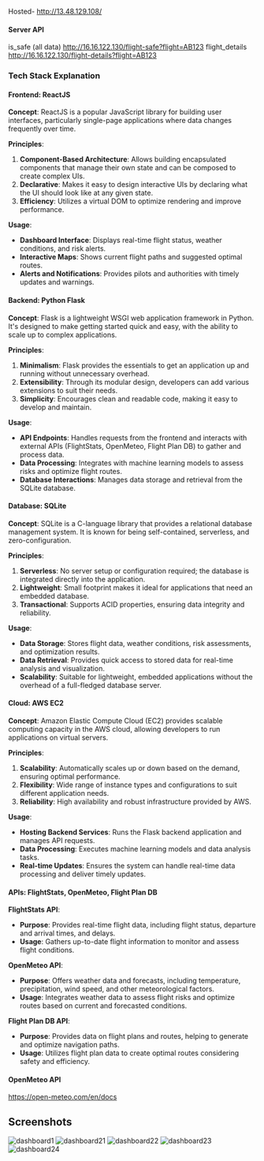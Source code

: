 Hosted- http://13.48.129.108/
#### Server API
is_safe (all data)
http://16.16.122.130/flight-safe?flight=AB123
flight_details
http://16.16.122.130/flight-details?flight=AB123

### Tech Stack Explanation

#### Frontend: ReactJS

**Concept**: ReactJS is a popular JavaScript library for building user interfaces, particularly single-page applications where data changes frequently over time.

**Principles**:
1. **Component-Based Architecture**: Allows building encapsulated components that manage their own state and can be composed to create complex UIs.
2. **Declarative**: Makes it easy to design interactive UIs by declaring what the UI should look like at any given state.
3. **Efficiency**: Utilizes a virtual DOM to optimize rendering and improve performance.

**Usage**:
- **Dashboard Interface**: Displays real-time flight status, weather conditions, and risk alerts.
- **Interactive Maps**: Shows current flight paths and suggested optimal routes.
- **Alerts and Notifications**: Provides pilots and authorities with timely updates and warnings.

#### Backend: Python Flask

**Concept**: Flask is a lightweight WSGI web application framework in Python. It's designed to make getting started quick and easy, with the ability to scale up to complex applications.

**Principles**:
1. **Minimalism**: Flask provides the essentials to get an application up and running without unnecessary overhead.
2. **Extensibility**: Through its modular design, developers can add various extensions to suit their needs.
3. **Simplicity**: Encourages clean and readable code, making it easy to develop and maintain.

**Usage**:
- **API Endpoints**: Handles requests from the frontend and interacts with external APIs (FlightStats, OpenMeteo, Flight Plan DB) to gather and process data.
- **Data Processing**: Integrates with machine learning models to assess risks and optimize flight routes.
- **Database Interactions**: Manages data storage and retrieval from the SQLite database.

#### Database: SQLite

**Concept**: SQLite is a C-language library that provides a relational database management system. It is known for being self-contained, serverless, and zero-configuration.

**Principles**:
1. **Serverless**: No server setup or configuration required; the database is integrated directly into the application.
2. **Lightweight**: Small footprint makes it ideal for applications that need an embedded database.
3. **Transactional**: Supports ACID properties, ensuring data integrity and reliability.

**Usage**:
- **Data Storage**: Stores flight data, weather conditions, risk assessments, and optimization results.
- **Data Retrieval**: Provides quick access to stored data for real-time analysis and visualization.
- **Scalability**: Suitable for lightweight, embedded applications without the overhead of a full-fledged database server.

#### Cloud: AWS EC2

**Concept**: Amazon Elastic Compute Cloud (EC2) provides scalable computing capacity in the AWS cloud, allowing developers to run applications on virtual servers.

**Principles**:
1. **Scalability**: Automatically scales up or down based on the demand, ensuring optimal performance.
2. **Flexibility**: Wide range of instance types and configurations to suit different application needs.
3. **Reliability**: High availability and robust infrastructure provided by AWS.

**Usage**:
- **Hosting Backend Services**: Runs the Flask backend application and manages API requests.
- **Data Processing**: Executes machine learning models and data analysis tasks.
- **Real-time Updates**: Ensures the system can handle real-time data processing and deliver timely updates.

#### APIs: FlightStats, OpenMeteo, Flight Plan DB

**FlightStats API**:
- **Purpose**: Provides real-time flight data, including flight status, departure and arrival times, and delays.
- **Usage**: Gathers up-to-date flight information to monitor and assess flight conditions.

**OpenMeteo API**:
- **Purpose**: Offers weather data and forecasts, including temperature, precipitation, wind speed, and other meteorological factors.
- **Usage**: Integrates weather data to assess flight risks and optimize routes based on current and forecasted conditions.

**Flight Plan DB API**:
- **Purpose**: Provides data on flight plans and routes, helping to generate and optimize navigation paths.
- **Usage**: Utilizes flight plan data to create optimal routes considering safety and efficiency.



#### OpenMeteo API

https://open-meteo.com/en/docs

## Screenshots
![dashboard1](https://github.com/gsm005/flightops/assets/118417410/093baa12-9216-4c22-bd34-80dccf8387d7)
![dashboard21](https://github.com/gsm005/flightops/assets/118417410/222ae82a-07e2-4045-9203-492e763a92c0)
![dashboard22](https://github.com/gsm005/flightops/assets/118417410/f438aa2b-3675-40d4-be29-3984ad471330)
![dashboard23](https://github.com/gsm005/flightops/assets/118417410/78eb53ed-f14b-48bf-a421-60dcbf1290d9)
![dashboard24](https://github.com/gsm005/flightops/assets/118417410/24efccf5-2fd7-4e0d-8bcb-395099032af7)
